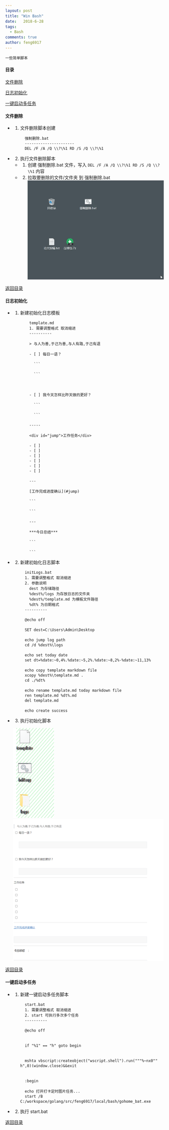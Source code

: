 ```yaml
---
layout: post
title: "Win Bash"
date:   2018-6-28
tags: 
  - Bash
comments: true
author: feng6917
---
```


`一些简单脚本`

<!-- more -->

#### 目录

[文件删除](#文件删除)

[日志初始化](#日志初始化)

[一键启动多任务](#一键启动多任务)

#### 文件删除

- 1. 文件删除脚本创建

      ```
        强制删除.bat
        ----------------------
        DEL /F /A /Q \\?\%1 RD /S /Q \\?\%1
      ```

- 2. 执行文件删除脚本
  - 1. 创建 强制删除.bat 文件，写入 `DEL /F /A /Q \\?\%1 RD /S /Q \\?\%1` 内容
  - 2. 拉取要删除的文件/文件夹 到 强制删除.bat
  ![img](../images/2018-6-28/1.gif)

[返回目录](#目录)

#### 日志初始化

- 1. 新建初始化日志模板

      ```
          template.md
          1. 需要调整格式 取消缩进
          ----------

          > 与人为善,于己为善,与人有路,于己有退

          - [ ] 每日一语？
            
            ```
            
            ```



          - [ ] 我今天怎样比昨天做的更好？
            
            ```
            
            ```

          -----

          <div id="jump">工作任务</div>

          - [ ] 
          - [ ] 
          - [ ] 
          - [ ] 
          - [ ] 
          - [ ] 

          ---

          [工作完成进度确认](#jump)

          ```

          ```

          ---

          ***今日总结***  

          ```

          ```
      ```

- 2. 新建初始化日志脚本

      ```
        initLogs.bat
        1. 需要调整格式 取消缩进
        2. 参数说明
          dest 为存储路径
          %dest%/logs 为存放日志的文件夹
          %dest%/template.md 为模板文件路径
          %dt% 为日期格式
        ----------
        
        @echo off
      
        SET dest=C:\Users\Admin\Desktop

        echo jump log path
        cd /d %dest%\logs

        echo set today date
        set dt=%date:~0,4%.%date:~5,2%.%date:~8,2%-%date:~11,13%

        echo copy template markdown file 
        xcopy %dest%\template.md .
        cd ./%dt%

        echo rename template.md today markdown file
        ren template.md %dt%.md
        del template.md

        echo create success
      ```

- 3. 执行初始化脚本

    ![img](../images/2018-6-28/2.png)
    ![img](../images/2018-6-28/3.png)

[返回目录](#目录)

#### 一键启动多任务

- 1. 新建一键启动多任务脚本

      ```
        start.bat
        1. 需要调整格式 取消缩进
        2. start 可执行多次多个任务
        ----------

        @echo off
 

        if "%1" == "h" goto begin
        

        mshta vbscript:createobject("wscript.shell").run("""%~nx0"" h",0)(window.close)&&exit
        

        :begin
        
        echo 打开打卡定时图片任务...
        start /B C:/workspace/golang/src/feng6917/local/bash/gohome_bat.exe
      ```  

- 2. 执行 start.bat

[返回目录](#目录)
